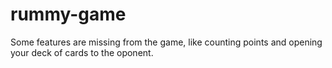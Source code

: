 # rummy-game
Some features are missing from the game, like counting points and opening your deck of cards to the oponent. 
